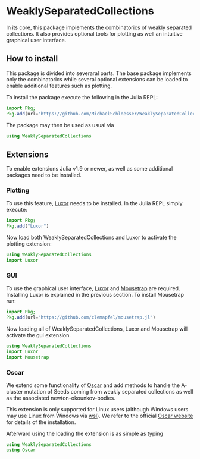 # WeaklySeparatedCollections

In its core, this package implements the combinatorics of weakly separated collections.
It also provides optional tools for plotting as well an intuitive graphical user interface.

## How to install

This package is divided into severaral parts. The base package implements only the combinatorics while several optional extensions can be loaded to enable additional features such as plotting.

To install the package execute the following in the Julia REPL:

```julia
import Pkg;
Pkg.add(url="https://github.com/MichaelSchloesser/WeaklySeparatedCollections.jl")
```

The package may then be used as usual via

```julia
using WeaklySeparatedCollections
```

## Extensions

To enable extensions Julia v1.9 or newer, as well as some additional packages need to be installed.

### Plotting
To use this feature, [Luxor](https://github.com/JuliaGraphics/Luxor.jl) needs to be installed. In the Julia REPL simply execute:

```julia
import Pkg;
Pkg.add("Luxor")
```

Now load both WeaklySeparatedCollections and Luxor to activate the plotting extension:

```julia
using WeaklySeparatedCollections
import Luxor 
```

### GUI
To use the graphical user interface, [Luxor](https://github.com/JuliaGraphics/Luxor.jl) and [Mousetrap](https://github.com/Clemapfel/Mousetrap.jl) are required.
Installing Luxor is explained in the previous section. To install Mousetrap run:

```julia
import Pkg;
Pkg.add(url="https://github.com/clemapfel/mousetrap.jl")
```

Now loading all of WeaklySeparatedCollections, Luxor and Mousetrap will activate the gui extension.

```julia
using WeaklySeparatedCollections
import Luxor
import Mousetrap
```

### Oscar
We extend some functionality of [Oscar](https://github.com/oscar-system/Oscar.jl) and add methods to handle the A-cluster mutation of Seeds coming from weakly separated collections as well as the associated newton-okounkov-bodies.

This extension is only supported for Linux users (although Windows users may use Linux from Windows via [wsl](https://learn.microsoft.com/en-us/windows/wsl/)).
We refer to the official [Oscar website](https://www.oscar-system.org/install/) for details of the installation.

Afterward using the loading the extension is as simple as typing

```julia
using WeaklySeparatedCollections
using Oscar
```